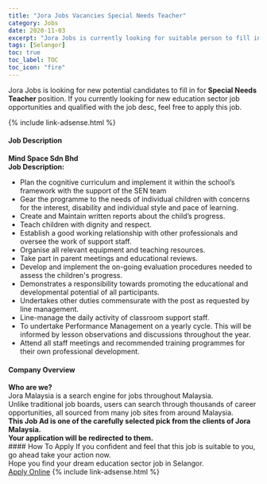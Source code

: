 ```yaml
---
title: "Jora Jobs Vacancies Special Needs Teacher" 
category: Jobs 
date: 2020-11-03 
excerpt: "Jora Jobs is currently looking for suitable person to fill in the Special Needs Teacher which positioned at Selangor" 
tags: [Selangor] 
toc: true 
toc_label: TOC 
toc_icon: "fire" 
--- 
```


<p>Jora Jobs is looking for new potential candidates to fill in for <b>Special Needs Teacher</b> position. If you currently looking for new education sector job opportunities and qualified with the job desc, feel free to apply this job.
</p>{% include link-adsense.html %} 
 <div><div><h4>Job Description</h4></div><div><div><span><div><div><strong>Mind Space Sdn Bhd</strong></div><div><div><strong>Job Description:</strong></div><ul><li>Plan the cognitive curriculum and implement it within the school&#8217;s framework with the support of the SEN team</li><li>Gear the programme to the needs of individual children with concerns for the interest, disability and individual style and pace of learning.</li><li>Create and Maintain written reports about the child&#8217;s progress.</li><li>Teach children with dignity and respect.</li><li>Establish a good working relationship with other professionals and oversee the work of support staff.</li><li>Organise all relevant equipment and teaching resources.</li><li>Take part in parent meetings and educational reviews.</li><li>Develop and implement the on-going evaluation procedures needed to assess the children's progress.</li><li>Demonstrates a responsibility towards promoting the educational and developmental potential of all participants.</li><li>Undertakes other duties commensurate with the post as requested by line management.</li><li>Line-manage the daily activity of classroom support staff.</li><li>To undertake Performance Management on a yearly cycle. This will be informed by lesson observations and discussions throughout the year.</li><li>Attend all staff meetings and recommended training programmes for their own professional development.</li></ul></div></div></span></div></div></div> 
<div><div><h4>Company Overview</h4></div><div><div><span><div><div>
<strong>Who are we?</strong></div>
<div>
	Jora Malaysia is a search engine for jobs throughout Malaysia.<br>
	Unlike traditional job boards, users can search through thousands of career opportunities, all sourced from many job sites from around Malaysia.&#160;</div>
<div>
<div>
<strong>This Job Ad is one of the carefully selected pick from the clients of Jora Malaysia.</strong></div>
<div>
<strong>Your application will be redirected to them.</strong></div>
</div></div></span></div></div></div> 
#### How To Apply 
If you confident and feel that this job is suitable to you, go ahead take your action now. <br/> 
Hope you find your dream education sector job in Selangor. <br/> 
<a href="https://www.jobstreet.com.my/en/job/special-needs-teacher-4417048?jobId=jobstreet-my-job-4417048&sectionRank=16&token=0~23e51bab-af0b-476c-8b48-0a7de3846162&fr=SRP%20View%20In%20New%20Ta" class="btn btn--info" target="_blank" rel="nofollow noopenner">Apply Online</a> 
{% include link-adsense.html %} 